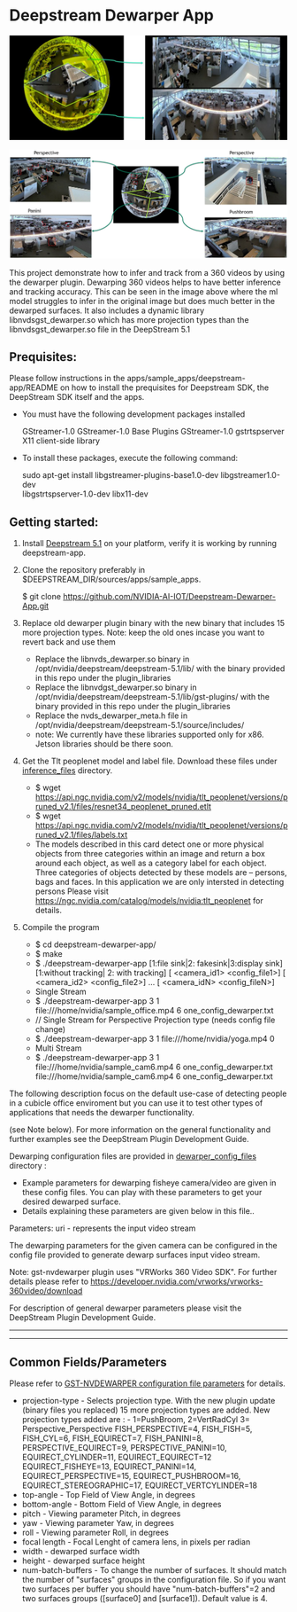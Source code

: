 # Deepstream Dewarper App

![](images/fisheye_panini.JPG)

![](images/dewarp_with_inference.JPG)

This project demonstrate how to infer and track from a 360 videos by using the dewarper plugin. 
Dewarping 360 videos helps to have better inference and tracking accuracy. This can be seen in the image above where the ml model struggles to infer in the original image but does much better in the dewarped surfaces. 
It also includes a dynamic library libnvdsgst_dewarper.so which has more projection types than the libnvdsgst_dewarper.so file in the DeepStream 5.1 

## Prequisites:

Please follow instructions in the apps/sample_apps/deepstream-app/README on how
to install the prequisites for Deepstream SDK, the DeepStream SDK itself and the
apps.

- You must have the following development packages installed

   GStreamer-1.0
   GStreamer-1.0 Base Plugins
   GStreamer-1.0 gstrtspserver
   X11 client-side library

- To install these packages, execute the following command:

   sudo apt-get install libgstreamer-plugins-base1.0-dev libgstreamer1.0-dev \
   libgstrtspserver-1.0-dev libx11-dev

## Getting started:

   1. Install [Deepstream 5.1](https://developer.nvidia.com/deepstream-sdk) on your platform, verify it is working by running deepstream-app.
   
   2. Clone the repository preferably in $DEEPSTREAM_DIR/sources/apps/sample_apps.
      
      $ git clone https://github.com/NVIDIA-AI-IOT/Deepstream-Dewarper-App.git 
   3. Replace old dewarper plugin binary with the new binary that includes 15 more projection types. Note: keep the old ones incase you want to revert back and use them 
      - Replace the libnvds_dewarper.so binary in /opt/nvidia/deepstream/deepstream-5.1/lib/ with the binary provided in this repo under the plugin_libraries
      - Replace the libnvdgst_dewarper.so binary in /opt/nvidia/deepstream/deepstream-5.1/lib/gst-plugins/ with the binary provided in this repo under the plugin_libraries
      - Replace the nvds_dewarper_meta.h file in /opt/nvidia/deepstream/deepstream-5.1/source/includes/ 
      - note: We currently have these libraries supported only for x86. Jetson libraries should be there soon. 
      
   4. Get the Tlt peoplenet model and label file. Download these files under [inference_files](inference_files/) directory. 
      - $ wget https://api.ngc.nvidia.com/v2/models/nvidia/tlt_peoplenet/versions/pruned_v2.1/files/resnet34_peoplenet_pruned.etlt
      - $ wget https://api.ngc.nvidia.com/v2/models/nvidia/tlt_peoplenet/versions/pruned_v2.1/files/labels.txt
      - The models described in this card detect one or more physical objects from three categories within an image and return a box around each object, as well as a category           label for each object. Three categories of objects detected by these models are – persons, bags and faces. In this application we are only intersted in detecting persons
      Please visit https://ngc.nvidia.com/catalog/models/nvidia:tlt_peoplenet for details. 
   5. Compile the program
   
      - $ cd deepstream-dewarper-app/
      - $ make
      - $ ./deepstream-dewarper-app [1:file sink|2: fakesink|3:display sink] [1:without tracking| 2: with tracking] [<uri1> <camera_id1> <config_file1>] [<uri2> <camera_id2> <config_file2>] ... [<uriN> <camera_idN> <config_fileN>]
      - Single Stream
      - $ ./deepstream-dewarper-app 3 1 file:///home/nvidia/sample_office.mp4 6 one_config_dewarper.txt
      - // Single Stream for Perspective Projection type (needs config file change)
      - $ ./deepstream-dewarper-app 3 1 file:///home/nvidia/yoga.mp4 0
      - Multi Stream
      - $ ./deepstream-dewarper-app 3 1 file:///home/nvidia/sample_cam6.mp4 6 one_config_dewarper.txt file:///home/nvidia/sample_cam6.mp4 6 one_config_dewarper.txt

    
 
The following description focus on the default use-case of detecting people in a cubicle office enviroment  but you can use it to test other
types of applications that needs the dewarper functionality. 


(see Note below).
For more information on the general functionality and further examples see the
DeepStream Plugin Development Guide.


Dewarping configuration files are provided in [dewarper_config_files](dewarper_config_files/) directory :
   - Example parameters for dewarping fisheye camera/video are given in these config files. You can play with these parameters to get your desired dewarped surface.
   - Details explaining these parameters are given below in this file.. 

Parameters:
uri - represents the input video stream


The dewarping parameters for the given camera can be configured in the config file provided 
to generate dewarp surfaces
input video stream.


Note:
gst-nvdewarper plugin uses "VRWorks 360 Video SDK".
For further details please refer to https://developer.nvidia.com/vrworks/vrworks-360video/download

For description of general dewarper parameters please visit the DeepStream
Plugin Development Guide.

-------------------------------

--------------
Common Fields/Parameters
--------------
Please refer to [GST-NVDEWARPER configuration file parameters](https://docs.nvidia.com/metropolis/deepstream/5.0DP/plugin-manual/index.html#page/DeepStream%20Plugins%20Development%20Guide/deepstream_plugin_details.3.08.html) for details. 

- projection-type - Selects projection type. With the new plugin update (binary files you replaced) 15 more projection types are added. 
                  New projection types added are : 
                  - 1=PushBroom, 2=VertRadCyl 3= Perspective_Perspective FISH_PERSPECTIVE=4, FISH_FISH=5, FISH_CYL=6, FISH_EQUIRECT=7,
                   FISH_PANINI=8, PERSPECTIVE_EQUIRECT=9, PERSPECTIVE_PANINI=10, EQUIRECT_CYLINDER=11, EQUIRECT_EQUIRECT=12 EQUIRECT_FISHEYE=13,
                   EQUIRECT_PANINI=14, EQUIRECT_PERSPECTIVE=15, EQUIRECT_PUSHBROOM=16, EQUIRECT_STEREOGRAPHIC=17, EQUIRECT_VERTCYLINDER=18
- top-angle - Top Field of View Angle, in degrees
- bottom-angle - Bottom Field of View Angle, in degrees
- pitch	- Viewing parameter Pitch, in degrees
- yaw	- Viewing parameter Yaw, in degrees
- roll - Viewing parameter Roll, in degrees
- focal length	- Focal Lenght of camera lens, in pixels per radian
- width	- dewarped surface width
- height - dewarped surface height
- num-batch-buffers - To change the number of surfaces. It should match the number of "surfaces" groups in the configuration file. So if you want two surfaces per buffer you    should have "num-batch-buffers"=2 and two surfaces groups ([surface0] and [surface1]). Default value is 4.


 

